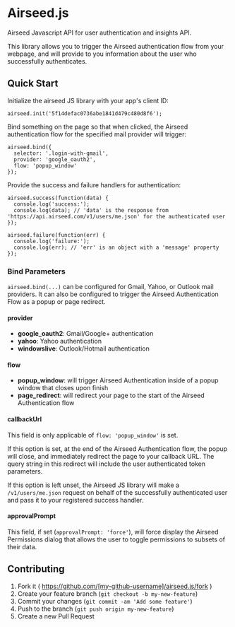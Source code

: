 # Airseed.js

Airseed Javascript API for user authentication and insights API.

This library allows you to trigger the Airseed authentication flow from your webpage, and will provide to you information about the user who successfully authenticates.

## Quick Start

Initialize the airseed JS library with your app's client ID:

    airseed.init('5f14defac0736abe1841d479c480d8f6');

Bind something on the page so that when clicked, the Airseed authentication flow for the specified mail provider will trigger:

    airseed.bind({
      selector: '.login-with-gmail',
      provider: 'google_oauth2',
      flow: 'popup_window'
    });

Provide the success and failure handlers for authentication:

    airseed.success(function(data) {
      console.log('success:');
      console.log(data); // 'data' is the response from 'https://api.airseed.com/v1/users/me.json' for the authenticated user
    });

    airseed.failure(function(err) {
      console.log('failure:');
      console.log(err); // 'err' is an object with a 'message' property
    });

### Bind Parameters

`airseed.bind(...)` can be configured for Gmail, Yahoo, or Outlook mail providers. It can also be configured to trigger the Airseed Authentication Flow as a popup or page redirect.

#### provider

- **google_oauth2**: Gmail/Google+ authentication
- **yahoo**: Yahoo authentication
- **windowslive**: Outlook/Hotmail authentication

#### flow

- **popup_window**: will trigger Airseed Authentication inside of a popup window that closes upon finish
- **page_redirect**: will redirect your page to the start of the Airseed Authentication flow

#### callbackUrl

This field is only applicable of `flow: 'popup_window'` is set.

If this option is set, at the end of the Airseed Authentication flow, the popup will close, and immediately redirect the page to your callback URL. The query string in this redirect will include the user authenticated token parameters.

If this option is left unset, the Airseed JS library will make a `/v1/users/me.json` request on behalf of the successfully authenticated user and pass it to your registered success handler.

#### approvalPrompt

This field, if set (`approvalPrompt: 'force'`), will force display the Airseed Permissions dialog that allows the user to toggle permissions to subsets of their data.

## Contributing

1. Fork it ( https://github.com/[my-github-username]/airseed.js/fork )
2. Create your feature branch (`git checkout -b my-new-feature`)
3. Commit your changes (`git commit -am 'Add some feature'`)
4. Push to the branch (`git push origin my-new-feature`)
5. Create a new Pull Request

